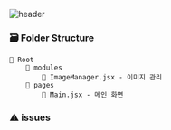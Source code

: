 ![header](https://capsule-render.vercel.app/api?type=rect&color=gradient&text=%20%20App%20%20&fontAlign=30&fontSize=30&textBg=true&desc=React%20%Native&descAlign=60&descAlignY=50&descSize=30)

### 🗃️ Folder Structure
    📂 Root
        📂 modules
            📃 ImageManager.jsx - 이미지 관리
        📂 pages
            📃 Main.jsx - 메인 화면
### ⚠ issues
